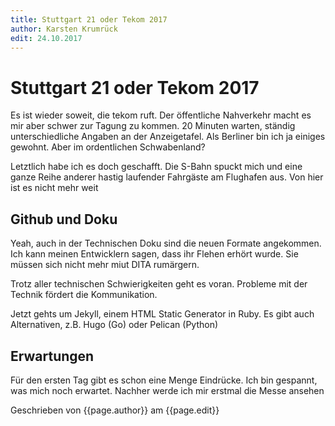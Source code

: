 ```yaml
---
title: Stuttgart 21 oder Tekom 2017 
author: Karsten Krumrück
edit: 24.10.2017
---
```


# Stuttgart 21 oder Tekom 2017
Es ist wieder soweit, die tekom ruft. Der öffentliche Nahverkehr macht es mir aber schwer zur Tagung zu kommen. 20 Minuten warten, ständig unterschiedliche Angaben an der Anzeigetafel. Als Berliner bin ich ja einiges gewohnt. Aber im ordentlichen Schwabenland?

Letztlich habe ich es doch geschafft. Die S-Bahn spuckt mich und eine ganze Reihe anderer hastig laufender Fahrgäste am Flughafen aus. Von hier ist es nicht mehr weit

## Github und Doku

Yeah, auch in der Technischen Doku sind die neuen Formate angekommen. Ich kann meinen Entwicklern sagen, dass ihr Flehen erhört wurde. Sie müssen sich nicht mehr miut DITA rumärgern.

Trotz aller technischen Schwierigkeiten geht es voran. Probleme mit der Technik fördert die Kommunikation.

Jetzt gehts um Jekyll, einem HTML Static Generator in Ruby. Es gibt auch Alternativen, z.B. Hugo (Go) oder Pelican (Python)

## Erwartungen

Für den ersten Tag gibt es schon eine Menge Eindrücke. Ich bin gespannt, was mich noch erwartet. Nachher werde ich mir erstmal die Messe ansehen

Geschrieben von {{page.author}} am {{page.edit}}

